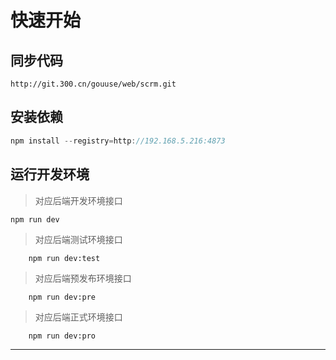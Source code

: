 # 快速开始

## 同步代码 

```
http://git.300.cn/gouuse/web/scrm.git
```

## 安装依赖

```js
npm install --registry=http://192.168.5.216:4873
```

## 运行开发环境

> 对应后端开发环境接口
```js
npm run dev
```

> 对应后端测试环境接口
```
    npm run dev:test
```

> 对应后端预发布环境接口
```
    npm run dev:pre
```

> 对应后端正式环境接口
```
    npm run dev:pro
```























----------
　

　

　

　

　

　

　

　

　

　


